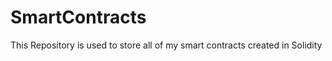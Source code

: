 # SmartContracts


This Repository is used to store all of my smart contracts created in Solidity 

